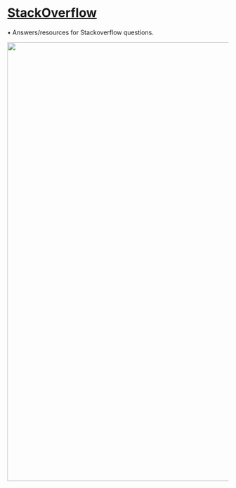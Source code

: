 # [StackOverflow](https://michaeltr7.github.io/Simple-Connect4/)

• Answers/resources for Stackoverflow questions. <br/>


[<img src="./Images/Preview Image.png" width = "1000">](https://michaeltr7.github.io/Simple-Connect4/)


